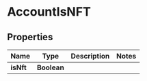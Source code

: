 

# AccountIsNFT


## Properties

Name | Type | Description | Notes
------------ | ------------- | ------------- | -------------
**isNft** | **Boolean** |  | 




